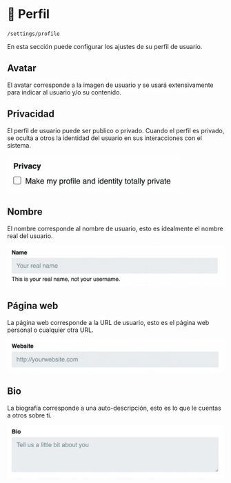 # 🤙 Perfil

`/settings/profile`

En esta sección puede configurar los ajustes de su perfil de usuario.

<!-- <img class="media-screen" src="../../src/manual/settings/account/profile.png" width="800"/> -->

## Avatar

El avatar corresponde a la imagen de usuario y se usará extensivamente para indicar al usuario y/o su contenido.

## Privacidad

El perfil de usuario puede ser publico o privado. Cuando el perfil es privado, se oculta a otros la identidad del usuario en sus interacciones con el sistema.

<img class="media-screen" src="../../src/manual/settings/user/profile/privacy.png" width="400"/>

## Nombre

El nombre corresponde al nombre de usuario, esto es idealmente el nombre real del usuario.

<img class="media-screen" src="../../src/manual/settings/user/profile/name.png" width="600"/>

## Página web

La página web corresponde a la URL de usuario, esto es el página web personal o cualquier otra URL.

<img class="media-screen" src="../../src/manual/settings/user/profile/web.png" width="600"/>

## Bio

La biografía corresponde a una auto-descripción, esto es lo que le cuentas a otros sobre ti.

<img class="media-screen" src="../../src/manual/settings/user/profile/bio.png" width="600"/>
